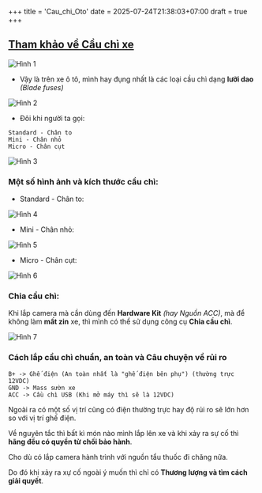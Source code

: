 +++
title = 'Cau_chi_Oto'
date = 2025-07-24T21:38:03+07:00
draft = true
+++

## [Tham khảo về Cầu chì xe](https://oto.edu.vn/cau-chi-xe-o-to/)

![Hình 1](/image/IoT/Cau_chi_Oto/Hinh_1.png)

- Vậy là trên xe ô tô, mình hay đụng nhất là các loại cầu chì dạng **lưỡi dao** *(Blade fuses)*

![Hình 2](/image/IoT/Cau_chi_Oto/Hinh_2.webp)

- Đôi khi người ta gọi:
```
Standard - Chân to
Mini - Chân nhỏ
Micro - Chân cụt
```

![Hình 3](/image/IoT/Cau_chi_Oto/Hinh_3.webp)

### Một số hình ảnh và kích thước cầu chì:

- Standard - Chân to:

![Hình 4](/image/IoT/Cau_chi_Oto/Hinh_4.webp)

- Mini - Chân nhỏ:

![Hình 5](/image/IoT/Cau_chi_Oto/Hinh_5.webp)

- Micro - Chân cụt:

![Hình 6](/image/IoT/Cau_chi_Oto/Hinh_6.webp)

### Chia cầu chì:
Khi lắp camera mà cần dùng đến **Hardware Kit** *(hay Nguồn ACC)*, mà để không làm **mất zin** xe, thì mình có thể sử dụng công cụ **Chia cầu chì**.

![Hình 7](/image/IoT/Cau_chi_Oto/Hinh_7.webp)

### Cách lắp cầu chì chuẩn, an toàn và Câu chuyện về rủi ro
```
B+ -> Ghế điện (An toàn nhất là "ghế điện bên phụ") (thường trực 12VDC)
GND -> Mass sườn xe
ACC -> Cầu chì USB (Khi mở máy thì sẽ là 12VDC)
```
Ngoài ra có một số vị trí cũng có điện thường trực hay độ rủi ro sẽ lớn hơn so với vị trí ghế điện.

Về nguyên tắc thì bất kì món nào mình lắp lên xe và khi xảy ra sự cố thì **hãng đều có quyền từ chối bảo hành**.

Cho dù có lắp camera hành trình với nguồn tẩu thuốc đi chăng nữa.

Do đó khi xảy ra xự cố ngoài ý muốn thì chỉ có **Thương lượng và tìm cách giải quyết**.

